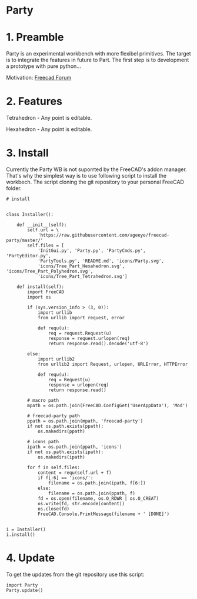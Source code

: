 Party
=====

# 1. Preamble

Party is an experimental workbench with more flexibel primitives. The target is to integrate the features in future to Part. The first step is to development a prototype with pure python...

Motivation: [Freecad Forum](https://forum.freecadweb.org/viewtopic.php?f=13&t=30289)

# 2. Features

Tetrahedron - Any point is editable.

Hexahedron  - Any point is editable.


# 3. Install

Currently the Party WB is not suporrted by the FreeCAD's addon manager. That's why the simplest way is to use following script to install the workbech. The script cloning the git repository to your personal FreeCAD folder. 


```
# install


class Installer():

    def __init__(self):
        self.url = \
            'https://raw.githubusercontent.com/ageeye/freecad-party/master/'
        self.files = [
            'InitGui.py', 'Party.py', 'PartyCmds.py', 'PartyEditor.py',
            'PartyTools.py', 'README.md', 'icons/Party.svg',
            'icons/Tree_Part_Hexahedron.svg', 'icons/Tree_Part_Polyhedron.svg',
            'icons/Tree_Part_Tetrahedron.svg']

    def install(self):
        import FreeCAD
        import os

        if (sys.version_info > (3, 0)):
            import urllib
            from urllib import request, error

            def requ(u):
                req = request.Request(u)
                response = request.urlopen(req)
                return response.read().decode('utf-8')

        else:
            import urllib2
            from urllib2 import Request, urlopen, URLError, HTTPError

            def requ(u):
                req = Request(u)
                response = urlopen(req)
                return response.read()

        # macro path
        mpath = os.path.join(FreeCAD.ConfigGet('UserAppData'), 'Mod')

        # freecad-party path
        ppath = os.path.join(mpath, 'freecad-party')
        if not os.path.exists(ppath):
            os.makedirs(ppath)

        # icons path
        ipath = os.path.join(ppath, 'icons')
        if not os.path.exists(ipath):
            os.makedirs(ipath)

        for f in self.files:
            content = requ(self.url + f)
            if f[:6] == 'icons/':
                filename = os.path.join(ipath, f[6:])
            else:
                filename = os.path.join(ppath, f)
            fd = os.open(filename, os.O_RDWR | os.O_CREAT)
            os.write(fd, str.encode(content))
            os.close(fd)
            FreeCAD.Console.PrintMessage(filename + ' [DONE]')


i = Installer()
i.install()

```

# 4. Update

To get the updates from the git repository use this script:

```
import Party
Party.update()
```

